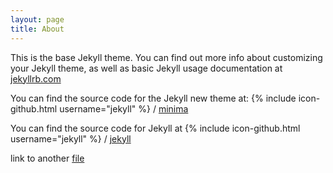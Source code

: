 ```yaml
---
layout: page
title: About
---
```


This is the base Jekyll theme. You can find out more info about customizing your Jekyll theme, as well as basic Jekyll usage documentation at [jekyllrb.com][1]

You can find the source code for the Jekyll new theme at:
{% include icon-github.html username="jekyll" %} /
[minima][2]

You can find the source code for Jekyll at
{% include icon-github.html username="jekyll" %} /
[jekyll][3]

link to another [file][4]

[1]:	http://jekyllrb.com/
[2]:	https://github.com/jekyll/minima
[3]:	https://github.com/jekyll/jekyll
[4]:	test_page.html